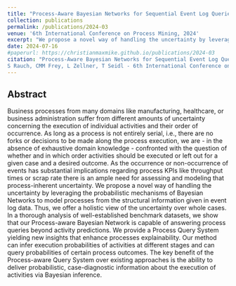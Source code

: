 ```yaml
---
title: "Process-Aware Bayesian Networks for Sequential Event Log Queries"
collection: publications
permalink: /publications/2024-03
venue: '6th International Conference on Process Mining, 2024'
excerpt: "We propose a novel way of handling the uncertainty by leveraging the probabilistic mechanisms of Bayesian Networks to model processes from the structural information given in event log data."
date: 2024-07-16
#paperurl: https://christianmaxmike.github.io/publications/2024-03
citation: "Process-Aware Bayesian Networks for Sequential Event Log Queries
S Rauch, CMM Frey, L Zellner, T Seidl - 6th International Conference on Process Mining, 2024<br/>"
---
```


## Abstract
Business processes from many domains like manufacturing, healthcare, or business administration suffer from
different amounts of uncertainty concerning the execution of individual activities and their order of occurrence. As long as a
process is not entirely serial, i.e., there are no forks or decisions to be made along the process execution, we are - in the absence of
exhaustive domain knowledge - confronted with the question of whether and in which order activities should be executed or left
out for a given case and a desired outcome. As the occurrence or non-occurrence of events has substantial implications regarding
process KPIs like throughput times or scrap rate there is an ample need for assessing and modeling that process-inherent
uncertainty. We propose a novel way of handling the uncertainty by leveraging the probabilistic mechanisms of Bayesian Networks
to model processes from the structural information given in event log data. Thus, we offer a holistic view of the uncertainty
over whole cases. In a thorough analysis of well-established benchmark datasets, we show that our Process-aware Bayesian
Network is capable of answering process queries beyond activity predictions. We provide a Process Query System yielding new
insights that enhance processes explainability. Our method can infer execution probabilities of activities at different stages and
can query probabilities of certain process outcomes. The key benefit of the Process-aware Query System over existing approaches
is the ability to deliver probabilistic, case-diagnostic information about the execution of activities via Bayesian inference.
